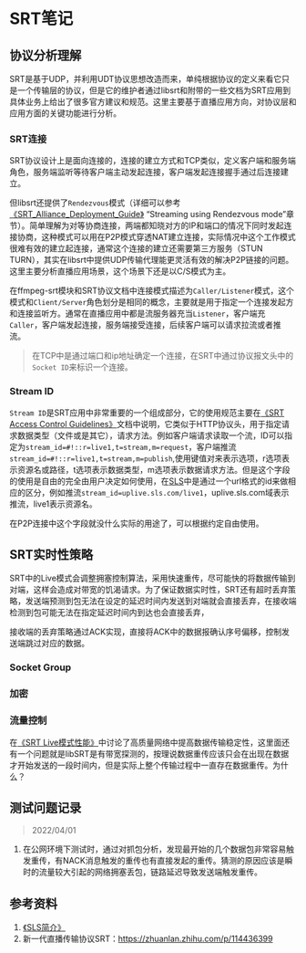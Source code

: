 # SRT笔记

## 协议分析理解

SRT是基于UDP，并利用UDT协议思想改造而来，单纯根据协议的定义来看它只是一个传输层的协议，但是它的维护者通过libsrt和附带的一些文档为SRT应用到具体业务上给出了很多官方建议和规范。这里主要基于直播应用方向，对协议层和应用方面的关键功能进行分析。

### SRT连接

SRT协议设计上是面向连接的，连接的建立方式和TCP类似，定义客户端和服务端角色，服务端监听等待客户端主动发起连接，客户端发起连接握手通过后连接建立。

但libsrt还提供了`Rendezvous`模式（详细可以参考[《SRT_Alliance_Deployment_Guide》](resource/SRT_Alliance_Deployment_Guide_v1.3_2019_05_22.pdf) “Streaming using Rendezvous mode”章节）。简单理解为对等协商连接，两端都知晓对方的IP和端口的情况下同时发起连接协商，这种模式可以用在P2P模式穿透NAT建立连接，实际情况中这个工作模式很难有效的建立起连接，通常这个连接的建立还需要第三方服务（STUN TURN），其实在libsrt中提供UDP传输代理能更灵活有效的解决P2P链接的问题。这里主要分析直播应用场景，这个场景下还是以C/S模式为主。

在ffmpeg-srt模块和SRT协议文档中连接模式描述为`Caller/Listener`模式，这个模式和`Client/Server`角色划分是相同的概念，主要就是用于指定一个连接发起方和连接监听方。通常在直播应用中都是流服务器充当`Listener`，客户端充`Caller`，客户端发起连接，服务端接受连接，后续客户端可以请求拉流或者推流。

>在TCP中是通过端口和ip地址确定一个连接，在SRT中通过协议报文头中的`Socket ID`来标识一个连接。

### Stream ID

`Stream ID`是SRT应用中非常重要的一个组成部分，它的使用规范主要在[《SRT Access Control Guidelines》](libsrt/access_control.md)文档中说明，它类似于HTTP协议头，用于指定请求数据类型（文件或是其它），请求方法。例如客户端请求读取一个流，ID可以指定为`stream_id=#!::r=live1,t=stream,m=request`，客户端推流`stream_id=#!::r=live1,t=stream,m=publish`,使用键值对来表示选项，r选项表示资源名或路径，t选项表示数据类型，m选项表示数据请求方法。但是这个字段的使用是自由的完全由用户决定如何使用，在[SLS](sls/sls_overview.md)中是通过一个url格式的id来做相应的区分，例如推流`stream_id=uplive.sls.com/live1`，uplive.sls.com域表示推流，live1表示资源名。

在P2P连接中这个字段就没什么实际的用途了，可以根据约定自由使用。

## SRT实时性策略

SRT中的Live模式会调整拥塞控制算法，采用快速重传，尽可能快的将数据传输到对端，这样会造成对带宽的饥渴请求。为了保证数据实时性，SRT还有超时丢弃策略，发送端预测到包无法在设定的延迟时间内发送到对端就会直接丢弃，在接收端检测到包可能无法在指定延迟时间内到达也会直接丢弃，

接收端的丢弃策略通过ACK实现，直接将ACK中的数据报确认序号偏移，控制发送端跳过对应的数据。

### Socket Group

### 加密

### 流量控制

在[《SRT Live模式性能》](srt_live_perfomance.md)中讨论了高质量网络中提高数据传输稳定性，这里面还有一个问题就是libSRT是有带宽探测的，按理说数据重传应该只会在出现在数据才开始发送的一段时间内，但是实际上整个传输过程中一直存在数据重传。为什么？

## 测试问题记录

> 2022/04/01

1. 在公网环境下测试时，通过对抓包分析，发现最开始的几个数据包非常容易触发重传，有NACK消息触发的重传也有直接发起的重传。猜测的原因应该是瞬时的流量较大引起的网络拥塞丢包，链路延迟导致发送端触发重传。

## 参考资料

1. [《SLS简介》](sls/sls_overview.md)
2. 新一代直播传输协议SRT：<https://zhuanlan.zhihu.com/p/114436399>
